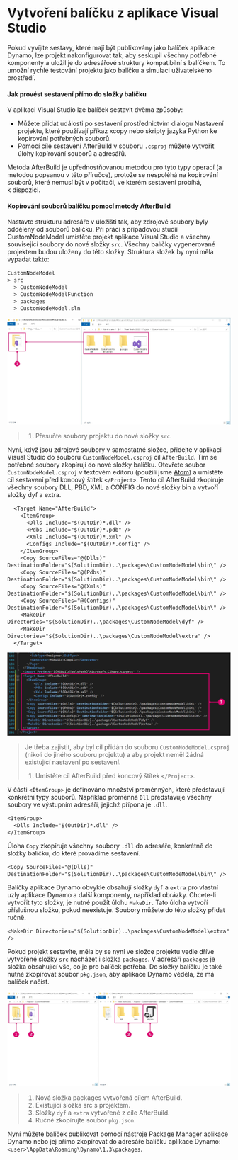 # Vytvoření balíčku z aplikace Visual Studio

Pokud vyvíjíte sestavy, které mají být publikovány jako balíček aplikace Dynamo, lze projekt nakonfigurovat tak, aby seskupil všechny potřebné komponenty a uložil je do adresářové struktury kompatibilní s balíčkem. To umožní rychlé testování projektu jako balíčku a simulaci uživatelského prostředí.

#### Jak provést sestavení přímo do složky balíčku <a href="#how-to-build-directly-to-the-package-folder" id="how-to-build-directly-to-the-package-folder"></a>

V aplikaci Visual Studio lze balíček sestavit dvěma způsoby:

* Můžete přidat události po sestavení prostřednictvím dialogu Nastavení projektu, které používají příkaz xcopy nebo skripty jazyka Python ke kopírování potřebných souborů.
* Pomocí cíle sestavení AfterBuild v souboru `.csproj` můžete vytvořit úlohy kopírování souborů a adresářů.

Metoda AfterBuild je upřednostňovanou metodou pro tyto typy operací (a metodou popsanou v této příručce), protože se nespoléhá na kopírování souborů, které nemusí být v počítači, ve kterém sestavení probíhá, k dispozici.

#### Kopírování souborů balíčku pomocí metody AfterBuild <a href="#copy-package-files-with-the-afterbuild-method" id="copy-package-files-with-the-afterbuild-method"></a>

Nastavte strukturu adresáře v úložišti tak, aby zdrojové soubory byly odděleny od souborů balíčku. Při práci s případovou studií CustomNodeModel umístěte projekt aplikace Visual Studio a všechny související soubory do nové složky `src`. Všechny balíčky vygenerované projektem budou uloženy do této složky. Struktura složek by nyní měla vypadat takto:

```
CustomNodeModel
> src
  > CustomNodeModel
  > CustomNodeModelFunction
  > packages
  > CustomNodeModel.sln
```

![Přesouvání souborů projektu](images/fe-proj-directory.jpg)

> 1. Přesuňte soubory projektu do nové složky `src`.

Nyní, když jsou zdrojové soubory v samostatné složce, přidejte v aplikaci Visual Studio do souboru `CustomNodeModel.csproj` cíl `AfterBuild`. Tím se potřebné soubory zkopírují do nové složky balíčku. Otevřete soubor `CustomNodeModel.csproj` v textovém editoru (použili jsme [Atom](https://atom.io)) a umístěte cíl sestavení před koncový štítek `</Project>`. Tento cíl AfterBuild zkopíruje všechny soubory DLL, PBD, XML a CONFIG do nové složky bin a vytvoří složky dyf a extra.

```
  <Target Name="AfterBuild">
    <ItemGroup>
      <Dlls Include="$(OutDir)*.dll" />
      <Pdbs Include="$(OutDir)*.pdb" />
      <Xmls Include="$(OutDir)*.xml" />
      <Configs Include="$(OutDir)*.config" />
    </ItemGroup>
    <Copy SourceFiles="@(Dlls)" DestinationFolder="$(SolutionDir)..\packages\CustomNodeModel\bin\" />
    <Copy SourceFiles="@(Pdbs)" DestinationFolder="$(SolutionDir)..\packages\CustomNodeModel\bin\" />
    <Copy SourceFiles="@(Xmls)" DestinationFolder="$(SolutionDir)..\packages\CustomNodeModel\bin\" />
    <Copy SourceFiles="@(Configs)" DestinationFolder="$(SolutionDir)..\packages\CustomNodeModel\bin\" />
    <MakeDir Directories="$(SolutionDir)..\packages\CustomNodeModel\dyf" />
    <MakeDir Directories="$(SolutionDir)..\packages\CustomNodeModel\extra" />
  </Target>
```

![Umístění cíle AfterBuild](images/atom-afterbuild.jpg)

> Je třeba zajistit, aby byl cíl přidán do souboru `CustomNodeModel.csproj` (nikoli do jiného souboru projektu) a aby projekt neměl žádná existující nastavení po sestavení.
>
> 1. Umístěte cíl AfterBuild před koncový štítek `</Project>`.

V části `<ItemGroup>` je definováno množství proměnných, které představují konkrétní typy souborů. Například proměnná `Dll` představuje všechny soubory ve výstupním adresáři, jejichž přípona je `.dll`.

```
<ItemGroup>
  <Dlls Include="$(OutDir)*.dll" />
</ItemGroup>
```

Úloha `Copy` zkopíruje všechny soubory `.dll` do adresáře, konkrétně do složky balíčku, do které provádíme sestavení.

```
<Copy SourceFiles="@(Dlls)" DestinationFolder="$(SolutionDir)..\packages\CustomNodeModel\bin\" />
```

Balíčky aplikace Dynamo obvykle obsahují složky `dyf` a `extra` pro vlastní uzly aplikace Dynamo a další komponenty, například obrázky. Chcete-li vytvořit tyto složky, je nutné použít úlohu `MakeDir`. Tato úloha vytvoří příslušnou složku, pokud neexistuje. Soubory můžete do této složky přidat ručně.

```
<MakeDir Directories="$(SolutionDir)..\packages\CustomNodeModel\extra" />
```

Pokud projekt sestavíte, měla by se nyní ve složce projektu vedle dříve vytvořené složky `src` nacházet i složka `packages`. V adresáři `packages` je složka obsahující vše, co je pro balíček potřeba. Do složky balíčku je také nutné zkopírovat soubor `pkg.json`, aby aplikace Dynamo věděla, že má balíček načíst.

![Kopírování souborů](images/fe-proj-directory-package.jpg)

> 1. Nová složka packages vytvořená cílem AfterBuild.
> 2. Existující složka src s projektem.
> 3. Složky `dyf` a `extra` vytvořené z cíle AfterBuild.
> 4. Ručně zkopírujte soubor `pkg.json`.

Nyní můžete balíček publikovat pomocí nástroje Package Manager aplikace Dynamo nebo jej přímo zkopírovat do adresáře balíčku aplikace Dynamo: `<user>\AppData\Roaming\Dynamo\1.3\packages`.
